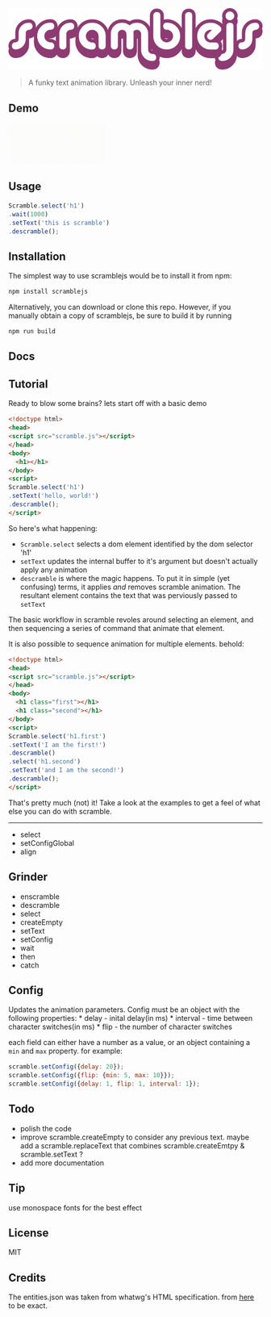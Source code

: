 <p align="center">
  <img src="data/logo.png" alt="scramblejs">
</p>

> A funky text animation library. Unleash your inner nerd!

## Demo
<img height="80px" src="data/demo.gif">

## Usage

```js  
Scramble.select('h1')
.wait(1000)
.setText('this is scramble')
.descramble();
```

## Installation  
The simplest way to use scramblejs would be to install it from npm:
```bash
npm install scramblejs
```

Alternatively, you can download or clone this repo. However, if you manually obtain a copy
of scramblejs, be sure to build it by running
```bash
npm run build
```

## Docs

Tutorial
-------
Ready to blow some brains? lets start off with a basic demo
```html
<!doctype html>
<head>
<script src="scramble.js"></script>
</head>
<body>
  <h1></h1>
</body>
<script>
Scramble.select('h1')
.setText('hello, world!')
.descramble();
</script>
```

So here's what happening:
* `Scramble.select` selects a dom element identified by the dom selector 'h1'
* `setText` updates the internal buffer to it's argument but doesn't actually apply any animation
* `descramble` is where the magic happens. To put it in simple (yet confusing) terms, it applies _and_ removes scramble animation. The resultant element contains the text that was perviously passed to `setText` 

The basic workflow in scramble revoles around selecting an element, and then sequencing a series of command that animate that element. 

It is also possible to sequence animation for multiple elements. behold:
```html
<!doctype html>
<head>
<script src="scramble.js"></script>
</head>
<body>
  <h1 class="first"></h1>
  <h1 class="second"></h1>
</body>
<script>
Scramble.select('h1.first')
.setText('I am the first!')
.descramble()
.select('h1.second')
.setText('and I am the second!')
.descramble();
</script>
```

That's pretty much (not) it! Take a look at the examples to get a feel of what else you can do with scramble.

------

* select  
* setConfigGlobal  
* align

Grinder
------

* enscramble  
* descramble  
* select 
* createEmpty
* setText
* setConfig
* wait
* then  
* catch  

Config
-----

Updates the animation parameters.
Config must be an object with the following properties:
    * delay - inital delay(in ms)
    * interval - time between character switches(in ms)
    * flip - the number of character switches
  
each field can either have a number as a value, or an object containing a `min` and `max` property.
for example:

```js
scramble.setConfig({delay: 20});
scramble.setConfig({flip: {min: 5, max: 10}});
scramble.setConfig({delay: 1, flip: 1, interval: 1});
```


## Todo

* polish the code
* improve scramble.createEmpty to consider any previous text. maybe add a scramble.replaceText that combines scramble.createEmtpy & scramble.setText ?  
* add more documentation

## Tip
use monospace fonts for the best effect

## License
MIT

## Credits
The entities.json was taken from whatwg's HTML specification. from [here](https://html.spec.whatwg.org/entities.json) to be exact.  
